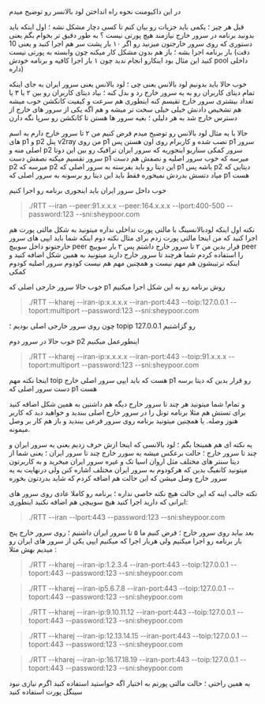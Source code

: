 در این داکیومنت نحوه راه انداختن لود بالانسر رو توضیح میدم

قبل هر چیز ؛ یکمی باید جزیات رو بیان کنم تا کسی دچار مشکل نشه ؛ اول اینکه باید بدونید برنامه در سرور خارج نیازمند هیچ پورتی نیست ؟ به طور دقیق تر بخوام بگم یعنی دستوری که روی سرور خارجتون میزنید رو
اگر ۱۰ بار پشت سر هم اجرا کنید و یعنی 10 بار برنامه اجرا بشه ؛ باز هم بدون مشکل کار میکنه چون وابسته به پورتی نیست (دقت کنید این مثال بود اینکارو انجام ندید چون ۱ بار اجرا کافیه و برنامه خودش pool داخلی داره)

خوب حالا باید بدونیم لود بالانس یعنی چی ؛ لود بالانس یعنی سرور ایران به جای اینکه تمام دیتای کاربران رو به یه سرور خارج رد و بدل کنه ؛ بیاد دیتای کاربران رو بین ۲ یا  ۳ یا تعداد بیشتری سرور خارج تقیسم کنه اینطوری هم سرعت و کیفیت کانکشن 
خوب میشه هم تشخیص دادنش خیلی خیلی سخت تر میشه و هم اگه یکی از سرور های خارج از دسترس خارج شد به هر دلیلی ؛ بغیه سرور ها هستن تا کانکشن رو سرپا نگه دارن


حالا با یه مثال لود بالانس رو توضیح میدم
فرض کنیم من ۲ تا سرور خارج دارم به اسم های p1 و p2
پنل v2ray من روی p1 نصب شده و کاربرام روی اون هستن پس p1 سرور اصلی منه و p2 سرور کمکی
سناریو اینجوریه که سرور ایران ترافیک رو بین این دوتا سرور تقسیم میکنه نصفش دست p1 میرسه که خوب سرور اصلیه و نصفش هم دست p2 میرسه که p2 این دیتا رو باید بفرسته به سرور اصلی که p1 باشه
پس p2 دیتایی که میاد دتسش بدردش نمیخوره فقط باید این دیتا رو برسونه به سرور اصلی که p1 هست


خوب داخل سرور ایران باید اینجوری برنامه رو اجرا کنیم
> ./RTT --iran --peer:91.x.x.x --peer:164.x.x.x --lport:400-500 --password:123 --sni:sheypoor.com


نکته اول اینکه لودبالانسینگ با مالتی پورت تداخلی نداره میتونید به شکل مالتی پورت هم اجرا کنید که من اینجا مالتی پورت زدم برای مثال
نکته دوم اینکه شما باید ایپی های سرور خارجتونو داخل سوییچ peer قرار بدین من ۲ تا سرور خارج داشتم پس ۲ بار سوییچ peer را استفاده کردم شما هرچند تا سرور خارج دارید میتونید به همین شکل اضافه کنید
و اینکه ترتیبشون هم مهم نیست و همچنین مهم هم نیست کودوم سرور اصلیه کودوم کمکی

خوب حالا سرور خارجی اصلی که p1 روش برنامه رو به این شکل اجرا میکنیم

> ./RTT --kharej --iran-ip:x.x.x.x --iran-port:443 --toip:127.0.0.1 --toport:multiport --password:123 --sni:sheypoor.com 

چون روی سرور خارجی اصلی بودیم ؛ topip رو گزاشتیم 127.0.0.1

خوب حالا در سرور دوم p2 اینطورعمل میکنیم
 > ./RTT --kharej --iran-ip:x.x.x.x --iran-port:443 --toip:91.x.x.x --toport:multiport --password:123 --sni:sheypoor.com 

اینجا نکته مهم toip هست که باید ایپی سرور اصلی خارج p1 رو قرار بدین که دیتا برسه دست سرور اصلی که p1 هست

و تمام!‌ شما میتونید هر چند تا سرور خارج دیگه هم داشتین به همین شکل اضافه کنید برای تستش هم مثلا برنامه تونل را در سرور خارج اصلی ببندید و خواهید دید که کاربر هنوز وصله. 
یا همچنین میتونید برنامه روی سرور فرعی ببندید و باز هم کار بر وصل میمونه.



یه نکته ای هم همینجا بگم ؛ لود بالانسی که اینجا ازش حرف زدیم یعنی یه سرور ایران و چند تا سرور خارج ؛ حالت برعکس میشه یه سورر خارج چند تا سرور ایران ؛ یعنی شما از دیتا سنتر های مختلف مثل اروان اسیا تک و غیره سرور ایران میخرید
و به کاربرتون میتونید کانفیگ بدین که هرکودوم به سرور ایران مختلف اشاره کنن ولی درنهایت به یه سرور خارج وصل میشن که این حالت هم اضافه کردم که شاید بدردتون بخوره

نکته جالب اینه که این حالت هیچ نکته خاصی نداره ؛ برنامه رو کاملا عادی روی سرور های ایرانی که دارید اجرا کنید هیچ سوییچی هم اضافه نکنید اینطوری:
> ./RTT --iran  --lport:443  --password:123 --sni:sheypoor.com 


بعد بیاید روی سرور خارج ؛ فرض کنیم ما ۵ تا سرور ایران داشتیم ؛ روی سرور خارج پنج بار برنامه رو اجرا میکنیم ولی هربار اجرا که میکنیم ایپی یکی از سرور های ایران رو میدیم بهش مثلا :

 > ./RTT --kharej --iran-ip:1.2.3.4 --iran-port:443 --toip:127.0.0.1 --toport:443 --password:123 --sni:sheypoor.com 

 > ./RTT --kharej --iran-ip5.6.7.8 --iran-port:443 --toip:127.0.0.1 --toport:443 --password:123 --sni:sheypoor.com

 > ./RTT --kharej --iran-ip:9.10.11.12 --iran-port:443 --toip:127.0.0.1 --toport:443 --password:123 --sni:sheypoor.com 

 > ./RTT --kharej --iran-ip:12.13.14.15 --iran-port:443 --toip:127.0.0.1 --toport:443 --password:123 --sni:sheypoor.com 

 > ./RTT --kharej --iran-ip:16.17.18.19 --iran-port:443 --toip:127.0.0.1 --toport:443 --password:123 --sni:sheypoor.com

به همین راحتی ؛ حالت مالتی پورتم به اختیار اگه خواستید استفاده کنید اگرم نیازی نبود سینگل پورت استفاده کنید

